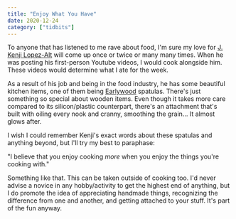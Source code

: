 ```yaml
---
title: "Enjoy What You Have"
date: 2020-12-24
category: ["tidbits"]
---
```


To anyone that has listened to me rave about food, I'm sure my love for [J. Kenji Lopez-Alt](https://www.youtube.com/user/kenjialt) will come up once or twice or many many times. When he was posting his first-person Youtube videos, I would cook alongside him. These videos would determine what I ate for the week. 

As a result of his job and being in the food industry, he has some beautiful kitchen items, one of them being [Earlywood](https://www.earlywooddesigns.com/) spatulas. There's just something so special about wooden items. Even though it takes more care compared to its silicon/plastic counterpart, there's an attachment that's built with oiling every nook and cranny, smoothing the grain... It almost glows after. 

I wish I could remember Kenji's exact words about these spatulas and anything beyond, but I'll try my best to paraphase:

"I believe that you enjoy cooking *more* when you enjoy the things you're cooking with."

Something like that. This can be taken outside of cooking too. I'd never advise a novice in any hobby/activity to get the highest end of anything, but I do promote the idea of appreciating handmade things, recognizing the difference from one and another, and getting attached to your stuff. It's part of the fun anyway.